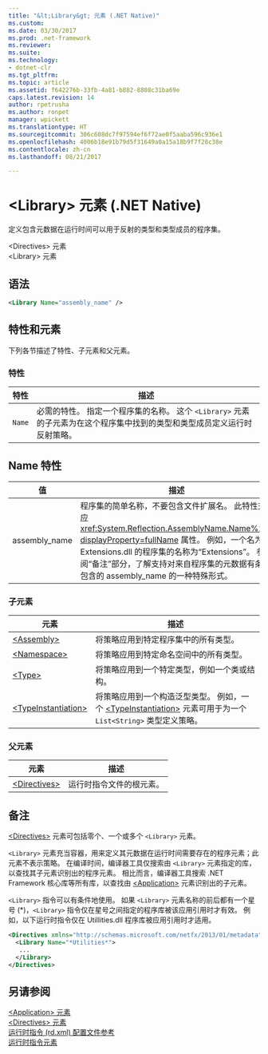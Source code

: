 ```yaml
---
title: "&lt;Library&gt; 元素 (.NET Native)"
ms.custom: 
ms.date: 03/30/2017
ms.prod: .net-framework
ms.reviewer: 
ms.suite: 
ms.technology:
- dotnet-clr
ms.tgt_pltfrm: 
ms.topic: article
ms.assetid: f642276b-33fb-4a81-b882-8808c31ba69e
caps.latest.revision: 14
author: rpetrusha
ms.author: ronpet
manager: wpickett
ms.translationtype: HT
ms.sourcegitcommit: 306c608dc7f97594ef6f72ae0f5aaba596c936e1
ms.openlocfilehash: 4006b18e91b79d5f31649a0a15a18b9f7f28c38e
ms.contentlocale: zh-cn
ms.lasthandoff: 08/21/2017

---
```

# <a name="ltlibrarygt-element-net-native"></a>&lt;Library&gt; 元素 (.NET Native)
定义包含元数据在运行时间可以用于反射的类型和类型成员的程序集。  
  
 \<Directives> 元素  
\<Library> 元素  
  
## <a name="syntax"></a>语法  
  
```xml  
<Library Name="assembly_name" />  
```  
  
## <a name="attributes-and-elements"></a>特性和元素  
 下列各节描述了特性、子元素和父元素。  
  
### <a name="attributes"></a>特性  
  
|特性|描述|  
|---------------|-----------------|  
|`Name`|必需的特性。 指定一个程序集的名称。 这个 `<Library>` 元素的子元素为在这个程序集中找到的类型和类型成员定义运行时反射策略。|  
  
## <a name="name-attribute"></a>Name 特性  
  
|值|描述|  
|-----------|-----------------|  
|assembly_name|程序集的简单名称，不要包含文件扩展名。 此特性对应 <xref:System.Reflection.AssemblyName.Name%2A?displayProperty=fullName> 属性。 例如，一个名为 Extensions.dll 的程序集的名称为“Extensions”。 参阅“备注”部分，了解支持对来自程序集的元数据有条件包含的 assembly_name 的一种特殊形式。|  
  
### <a name="child-elements"></a>子元素  
  
|元素|描述|  
|-------------|-----------------|  
|[\<Assembly>](../../../docs/framework/net-native/assembly-element-net-native.md)|将策略应用到特定程序集中的所有类型。|  
|[\<Namespace>](../../../docs/framework/net-native/namespace-element-net-native.md)|将策略应用到特定命名空间中的所有类型。|  
|[\<Type>](../../../docs/framework/net-native/type-element-net-native.md)|将策略应用到一个特定类型，例如一个类或结构。|  
|[\<TypeInstantiation>](../../../docs/framework/net-native/typeinstantiation-element-net-native.md)|将策略应用到一个构造泛型类型。 例如，一个 [\<TypeInstantiation>](../../../docs/framework/net-native/typeinstantiation-element-net-native.md) 元素可用于为一个 `List<String>` 类型定义策略。|  
  
### <a name="parent-elements"></a>父元素  
  
|元素|描述|  
|-------------|-----------------|  
|[\<Directives>](../../../docs/framework/net-native/directives-element-net-native.md)|运行时指令文件的根元素。|  
  
## <a name="remarks"></a>备注  
 [\<Directives>](../../../docs/framework/net-native/directives-element-net-native.md) 元素可包括零个、一个或多个 `<Library>` 元素。  
  
 `<Library>` 元素充当容器，用来定义其元数据在运行时间需要存在的程序元素；此元素不表示策略。 在编译时间，编译器工具仅搜索由 `<Library>` 元素指定的库，以查找其子元素识别出的程序元素。 相比而言，编译器工具搜索 .NET Framework 核心库等所有库，以查找由 [\<Application>](../../../docs/framework/net-native/application-element-net-native.md) 元素识别出的子元素。  
  
 `<Library>` 指令可以有条件地使用。 如果 `<Library>` 元素名称的前后都有一个星号 (*)，`<Library>` 指令仅在星号之间指定的程序库被该应用引用时才有效。 例如，以下运行时指令仅在 Utillities.dll 程序库被应用引用时才适用。  
  
```xml  
<Directives xmlns="http://schemas.microsoft.com/netfx/2013/01/metadata">  
  <Library Name="*Utilities*">  
   ...  
  </Library>  
</Directives>  
```  
  
## <a name="see-also"></a>另请参阅  
 [\<Application> 元素](../../../docs/framework/net-native/application-element-net-native.md)   
 [\<Directives> 元素](../../../docs/framework/net-native/directives-element-net-native.md)   
 [运行时指令 (rd.xml) 配置文件参考](../../../docs/framework/net-native/runtime-directives-rd-xml-configuration-file-reference.md)   
 [运行时指令元素](../../../docs/framework/net-native/runtime-directive-elements.md)

